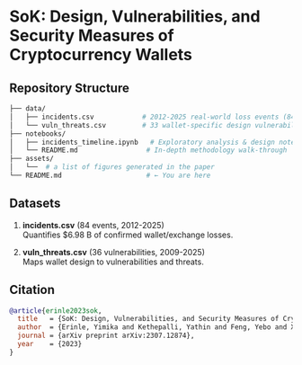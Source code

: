 # SoK: Design, Vulnerabilities, and Security Measures of Cryptocurrency Wallets

## Repository Structure
```bash
├── data/
│   ├── incidents.csv            # 2012-2025 real-world loss events (84 rows)
│   └── vuln_threats.csv         # 33 wallet-specific design vulnerabilities
├── notebooks/
│   ├── incidents_timeline.ipynb   # Exploratory analysis & design notes
│   └── README.md                 # In-depth methodology walk-through
├── assets/
│   └──  # a list of figures generated in the paper
└── README.md                     # ← You are here
```

## Datasets

1. **incidents.csv** (84 events, 2012-2025)  
   Quantifies \$6.98 B of confirmed wallet/exchange losses.

2. **vuln_threats.csv** (36 vulnerabilities, 2009-2025)  
   Maps wallet design to vulnerabilities and threats.

## Citation
```bibtex
@article{erinle2023sok,
  title   = {SoK: Design, Vulnerabilities, and Security Measures of Cryptocurrency Wallets},
  author  = {Erinle, Yimika and Kethepalli, Yathin and Feng, Yebo and Xu, Jiahua},
  journal = {arXiv preprint arXiv:2307.12874},
  year    = {2023}
}
